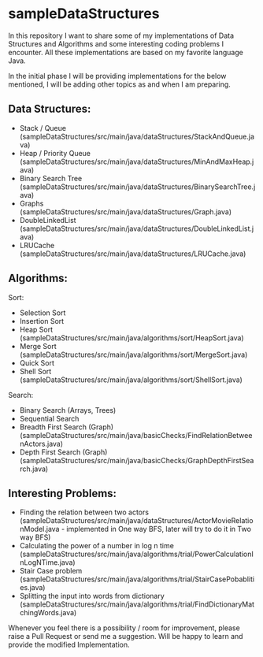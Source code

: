 # sampleDataStructures

In this repository I want to share some of my implementations of Data Structures and Algorithms and some interesting coding problems I encounter. All these implementations are based on my favorite language Java.

In the initial phase I will be providing implementations for the below mentioned, I will be adding other topics as and when I am preparing. 

Data Structures:
--------------------------
  * Stack / Queue (sampleDataStructures/src/main/java/dataStructures/StackAndQueue.java)
  * Heap / Priority Queue (sampleDataStructures/src/main/java/dataStructures/MinAndMaxHeap.java)
  * Binary Search Tree (sampleDataStructures/src/main/java/dataStructures/BinarySearchTree.java)
  * Graphs (sampleDataStructures/src/main/java/dataStructures/Graph.java)
  * DoubleLinkedList (sampleDataStructures/src/main/java/dataStructures/DoubleLinkedList.java)
  * LRUCache (sampleDataStructures/src/main/java/dataStructures/LRUCache.java)

Algorithms:
--------------------------
Sort:
  * Selection Sort
  * Insertion Sort
  * Heap Sort (sampleDataStructures/src/main/java/algorithms/sort/HeapSort.java)
  * Merge Sort (sampleDataStructures/src/main/java/algorithms/sort/MergeSort.java)
  * Quick Sort
  * Shell Sort (sampleDataStructures/src/main/java/algorithms/sort/ShellSort.java)

Search:
  * Binary Search (Arrays, Trees)
  * Sequential Search
  * Breadth First Search (Graph) (sampleDataStructures/src/main/java/basicChecks/FindRelationBetweenActors.java)
  * Depth First Search (Graph) (sampleDataStructures/src/main/java/basicChecks/GraphDepthFirstSearch.java)

Interesting Problems:
-------------------------
  * Finding the relation between two actors (sampleDataStructures/src/main/java/dataStructures/ActorMovieRelationModel.java - implemented in One way BFS, later will try to do it in Two way BFS)
  * Calculating the power of a number in log n time  (sampleDataStructures/src/main/java/algorithms/trial/PowerCalculationInLogNTime.java)
  * Stair Case problem (sampleDataStructures/src/main/java/algorithms/trial/StairCasePobablities.java)
  * Splitting the input into words from dictionary (sampleDataStructures/src/main/java/algorithms/trial/FindDictionaryMatchingWords.java)
  
Whenever you feel there is a possibility / room for improvement, please raise a Pull Request or send me a suggestion. Will be happy to learn and provide the modified Implementation. 
